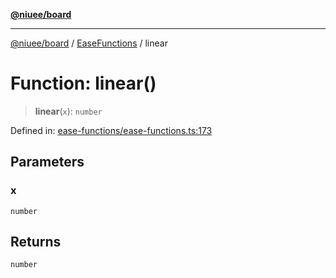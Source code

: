 [**@niuee/board**](../../../README.md)

***

[@niuee/board](../../../globals.md) / [EaseFunctions](../README.md) / linear

# Function: linear()

> **linear**(`x`): `number`

Defined in: [ease-functions/ease-functions.ts:173](https://github.com/niuee/board/blob/d74620e4e63da3004adfc7105b7f1136fce9577c/src/ease-functions/ease-functions.ts#L173)

## Parameters

### x

`number`

## Returns

`number`
